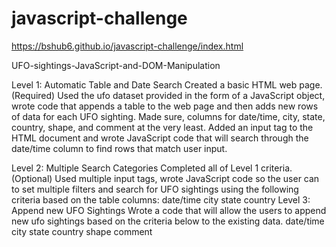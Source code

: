 # javascript-challenge

https://bshub6.github.io/javascript-challenge/index.html


UFO-sightings-JavaScript-and-DOM-Manipulation

Level 1: Automatic Table and Date Search Created a basic HTML web page. (Required)
Used the ufo dataset provided in the form of a JavaScript object, wrote code that appends a table to the web page and then adds new rows of data for each UFO sighting.
Made sure, columns for date/time, city, state, country, shape, and comment at the very least. Added an input tag to the HTML document and wrote JavaScript code that will search through the date/time column to find rows that match user input.


Level 2: Multiple Search Categories Completed all of Level 1 criteria. (Optional)
Used multiple input tags, wrote JavaScript code so the user can to set multiple filters and search for UFO sightings using the following criteria based on the table columns:
date/time city state country Level 3: Append new UFO Sightings Wrote a code that will allow the users to append new ufo sightings based on the criteria below to the existing data. date/time city state country shape comment
